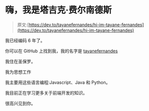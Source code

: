 # 嗨，我是塔吉克·费尔南德斯

> 原文:[https://dev.to/tayanefernandes/hi-im-tayane-fernandes](https://dev.to/tayanefernandes/hi-im-tayane-fernandes)

我已经编码 6 年了。

你可以在 GitHub 上找到我，我的名字是 [tayanefernandes](https://github.com/tayanefernandes)

我住在圣保罗。

我为思想工作

我主要用这些语言编程:Javascript、Java 和 Python。

我目前正在学习更多关于前端开发的知识。

很高兴见到你。